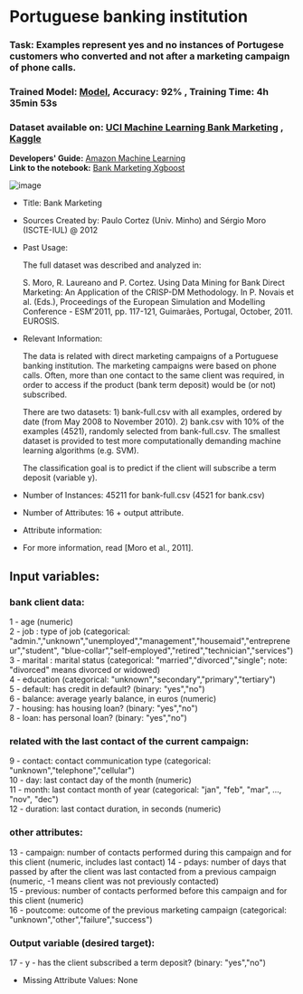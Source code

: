 # Portuguese banking institution
### **Task:** Examples represent yes and no instances of Portugese customers who converted and not  after a marketing campaign of phone calls.
### **Trained Model:** [Model](https://github.com/Kmohamedalie/Bank-Marketing_Portuguese_Customers/tree/master/Trained%20Model),     Accuracy: 92% ,    Training Time: 4h 35min 53s
### **Dataset available on:** [UCI Machine Learning Bank Marketing](https://archive.ics.uci.edu/dataset/222/bank+marketing) , [Kaggle](https://www.kaggle.com/datasets/impapan/credit-approval-data-set)

**Developers' Guide:** [Amazon Machine Learning](https://docs.aws.amazon.com/pdfs/machine-learning/latest/dg/machinelearning-dg.pdf#cross-validation)                                             
**Link to the notebook:** [Bank Marketing Xgboost]()

![image](https://github.com/Kmohamedalie/Bank-Marketing_Portuguese_Customers/assets/63104472/9dc0797f-60e8-463d-bcf0-1341ad1bc0b9)


- Title: Bank Marketing

- Sources
   Created by: Paulo Cortez (Univ. Minho) and Sérgio Moro (ISCTE-IUL) @ 2012
   
- Past Usage:

  The full dataset was described and analyzed in:

  S. Moro, R. Laureano and P. Cortez. Using Data Mining for Bank Direct Marketing: An Application of the CRISP-DM Methodology. 
  In P. Novais et al. (Eds.), Proceedings of the European Simulation and Modelling Conference - ESM'2011, pp. 117-121, Guimarães, 
  Portugal, October, 2011. EUROSIS.

- Relevant Information:

   The data is related with direct marketing campaigns of a Portuguese banking institution. 
   The marketing campaigns were based on phone calls. Often, more than one contact to the same client was required, 
   in order to access if the product (bank term deposit) would be (or not) subscribed. 

   There are two datasets: 
      1) bank-full.csv with all examples, ordered by date (from May 2008 to November 2010).
      2) bank.csv with 10% of the examples (4521), randomly selected from bank-full.csv.
   The smallest dataset is provided to test more computationally demanding machine learning algorithms (e.g. SVM).

   The classification goal is to predict if the client will subscribe a term deposit (variable y).

- Number of Instances: 45211 for bank-full.csv (4521 for bank.csv)

- Number of Attributes: 16 + output attribute.

- Attribute information:

 -  For more information, read [Moro et al., 2011].

   ## Input variables:
   ### bank client data:<br>
   1 - age (numeric) <br>
   2 - job : type of job (categorical: "admin.","unknown","unemployed","management","housemaid","entrepreneur","student",
                                       "blue-collar","self-employed","retired","technician","services") <br>
   3 - marital : marital status (categorical: "married","divorced","single"; note: "divorced" means divorced or widowed) <br>
   4 - education (categorical: "unknown","secondary","primary","tertiary") <br>
   5 - default: has credit in default? (binary: "yes","no") <br>
   6 - balance: average yearly balance, in euros (numeric)  <br>
   7 - housing: has housing loan? (binary: "yes","no")  <br>
   8 - loan: has personal loan? (binary: "yes","no")  <br>
   ### related with the last contact of the current campaign: <br>
   9 - contact: contact communication type (categorical: "unknown","telephone","cellular")  <br>
  10 - day: last contact day of the month (numeric)  <br>
  11 - month: last contact month of year (categorical: "jan", "feb", "mar", ..., "nov", "dec") <br>
  12 - duration: last contact duration, in seconds (numeric) <br>
   ### other attributes: <br>
  13 - campaign: number of contacts performed during this campaign and for this client (numeric, includes last contact)
  14 - pdays: number of days that passed by after the client was last contacted from a previous campaign (numeric, -1 means client was not previously contacted) <br>
  15 - previous: number of contacts performed before this campaign and for this client (numeric) <br>
  16 - poutcome: outcome of the previous marketing campaign (categorical: "unknown","other","failure","success") <br>

### Output variable (desired target): <br>
  17 - y - has the client subscribed a term deposit? (binary: "yes","no") <br>
- Missing Attribute Values: None
